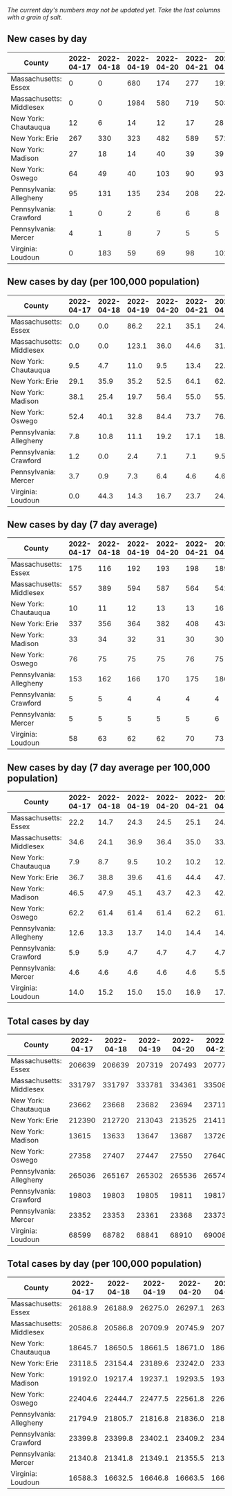 _The current day's numbers may not be updated yet. Take the last columns with a grain of salt._
## New cases by day

| County | 2022-04-17 | 2022-04-18 | 2022-04-19 | 2022-04-20 | 2022-04-21 | 2022-04-22 | 2022-04-23 |
| --- | --- | --- | --- | --- | --- | --- | --- |
| Massachusetts: Essex | 0 | 0 | 680 | 174 | 277 | 192 |  |
| Massachusetts: Middlesex | 0 | 0 | 1984 | 580 | 719 | 503 |  |
| New York: Chautauqua | 12 | 6 | 14 | 12 | 17 | 28 |  |
| New York: Erie | 267 | 330 | 323 | 482 | 589 | 572 |  |
| New York: Madison | 27 | 18 | 14 | 40 | 39 | 39 |  |
| New York: Oswego | 64 | 49 | 40 | 103 | 90 | 93 |  |
| Pennsylvania: Allegheny | 95 | 131 | 135 | 234 | 208 | 224 | 271 |
| Pennsylvania: Crawford | 1 | 0 | 2 | 6 | 6 | 8 | 8 |
| Pennsylvania: Mercer | 4 | 1 | 8 | 7 | 5 | 5 | 13 |
| Virginia: Loudoun | 0 | 183 | 59 | 69 | 98 | 102 |  |

## New cases by day (per 100,000 population)

| County | 2022-04-17 | 2022-04-18 | 2022-04-19 | 2022-04-20 | 2022-04-21 | 2022-04-22 | 2022-04-23 |
| --- | --- | --- | --- | --- | --- | --- | --- |
| Massachusetts: Essex | 0.0 | 0.0 | 86.2 | 22.1 | 35.1 | 24.3 |  |
| Massachusetts: Middlesex | 0.0 | 0.0 | 123.1 | 36.0 | 44.6 | 31.2 |  |
| New York: Chautauqua | 9.5 | 4.7 | 11.0 | 9.5 | 13.4 | 22.1 |  |
| New York: Erie | 29.1 | 35.9 | 35.2 | 52.5 | 64.1 | 62.3 |  |
| New York: Madison | 38.1 | 25.4 | 19.7 | 56.4 | 55.0 | 55.0 |  |
| New York: Oswego | 52.4 | 40.1 | 32.8 | 84.4 | 73.7 | 76.2 |  |
| Pennsylvania: Allegheny | 7.8 | 10.8 | 11.1 | 19.2 | 17.1 | 18.4 | 22.3 |
| Pennsylvania: Crawford | 1.2 | 0.0 | 2.4 | 7.1 | 7.1 | 9.5 | 9.5 |
| Pennsylvania: Mercer | 3.7 | 0.9 | 7.3 | 6.4 | 4.6 | 4.6 | 11.9 |
| Virginia: Loudoun | 0.0 | 44.3 | 14.3 | 16.7 | 23.7 | 24.7 |  |

## New cases by day (7 day average)

| County | 2022-04-17 | 2022-04-18 | 2022-04-19 | 2022-04-20 | 2022-04-21 | 2022-04-22 | 2022-04-23 |
| --- | --- | --- | --- | --- | --- | --- | --- |
| Massachusetts: Essex | 175 | 116 | 192 | 193 | 198 | 189 |  |
| Massachusetts: Middlesex | 557 | 389 | 594 | 587 | 564 | 541 |  |
| New York: Chautauqua | 10 | 11 | 12 | 13 | 13 | 16 |  |
| New York: Erie | 337 | 356 | 364 | 382 | 408 | 438 |  |
| New York: Madison | 33 | 34 | 32 | 31 | 30 | 30 |  |
| New York: Oswego | 76 | 75 | 75 | 75 | 76 | 75 |  |
| Pennsylvania: Allegheny | 153 | 162 | 166 | 170 | 175 | 180 | 185 |
| Pennsylvania: Crawford | 5 | 5 | 4 | 4 | 4 | 4 | 4 |
| Pennsylvania: Mercer | 5 | 5 | 5 | 5 | 5 | 6 | 6 |
| Virginia: Loudoun | 58 | 63 | 62 | 62 | 70 | 73 |  |

## New cases by day (7 day average per 100,000 population)

| County | 2022-04-17 | 2022-04-18 | 2022-04-19 | 2022-04-20 | 2022-04-21 | 2022-04-22 | 2022-04-23 |
| --- | --- | --- | --- | --- | --- | --- | --- |
| Massachusetts: Essex | 22.2 | 14.7 | 24.3 | 24.5 | 25.1 | 24.0 |  |
| Massachusetts: Middlesex | 34.6 | 24.1 | 36.9 | 36.4 | 35.0 | 33.6 |  |
| New York: Chautauqua | 7.9 | 8.7 | 9.5 | 10.2 | 10.2 | 12.6 |  |
| New York: Erie | 36.7 | 38.8 | 39.6 | 41.6 | 44.4 | 47.7 |  |
| New York: Madison | 46.5 | 47.9 | 45.1 | 43.7 | 42.3 | 42.3 |  |
| New York: Oswego | 62.2 | 61.4 | 61.4 | 61.4 | 62.2 | 61.4 |  |
| Pennsylvania: Allegheny | 12.6 | 13.3 | 13.7 | 14.0 | 14.4 | 14.8 | 15.2 |
| Pennsylvania: Crawford | 5.9 | 5.9 | 4.7 | 4.7 | 4.7 | 4.7 | 4.7 |
| Pennsylvania: Mercer | 4.6 | 4.6 | 4.6 | 4.6 | 4.6 | 5.5 | 5.5 |
| Virginia: Loudoun | 14.0 | 15.2 | 15.0 | 15.0 | 16.9 | 17.7 |  |

## Total cases by day

| County | 2022-04-17 | 2022-04-18 | 2022-04-19 | 2022-04-20 | 2022-04-21 | 2022-04-22 | 2022-04-23 |
| --- | --- | --- | --- | --- | --- | --- | --- |
| Massachusetts: Essex | 206639 | 206639 | 207319 | 207493 | 207770 | 207962 |  |
| Massachusetts: Middlesex | 331797 | 331797 | 333781 | 334361 | 335080 | 335583 |  |
| New York: Chautauqua | 23662 | 23668 | 23682 | 23694 | 23711 | 23739 |  |
| New York: Erie | 212390 | 212720 | 213043 | 213525 | 214114 | 214686 |  |
| New York: Madison | 13615 | 13633 | 13647 | 13687 | 13726 | 13765 |  |
| New York: Oswego | 27358 | 27407 | 27447 | 27550 | 27640 | 27733 |  |
| Pennsylvania: Allegheny | 265036 | 265167 | 265302 | 265536 | 265744 | 265968 | 266239 |
| Pennsylvania: Crawford | 19803 | 19803 | 19805 | 19811 | 19817 | 19825 | 19833 |
| Pennsylvania: Mercer | 23352 | 23353 | 23361 | 23368 | 23373 | 23378 | 23391 |
| Virginia: Loudoun | 68599 | 68782 | 68841 | 68910 | 69008 | 69110 |  |

## Total cases by day (per 100,000 population)

| County | 2022-04-17 | 2022-04-18 | 2022-04-19 | 2022-04-20 | 2022-04-21 | 2022-04-22 | 2022-04-23 |
| --- | --- | --- | --- | --- | --- | --- | --- |
| Massachusetts: Essex | 26188.9 | 26188.9 | 26275.0 | 26297.1 | 26332.2 | 26356.5 |  |
| Massachusetts: Middlesex | 20586.8 | 20586.8 | 20709.9 | 20745.9 | 20790.5 | 20821.7 |  |
| New York: Chautauqua | 18645.7 | 18650.5 | 18661.5 | 18671.0 | 18684.3 | 18706.4 |  |
| New York: Erie | 23118.5 | 23154.4 | 23189.6 | 23242.0 | 23306.1 | 23368.4 |  |
| New York: Madison | 19192.0 | 19217.4 | 19237.1 | 19293.5 | 19348.5 | 19403.4 |  |
| New York: Oswego | 22404.6 | 22444.7 | 22477.5 | 22561.8 | 22635.5 | 22711.7 |  |
| Pennsylvania: Allegheny | 21794.9 | 21805.7 | 21816.8 | 21836.0 | 21853.1 | 21871.6 | 21893.8 |
| Pennsylvania: Crawford | 23399.8 | 23399.8 | 23402.1 | 23409.2 | 23416.3 | 23425.8 | 23435.2 |
| Pennsylvania: Mercer | 21340.8 | 21341.8 | 21349.1 | 21355.5 | 21360.0 | 21364.6 | 21376.5 |
| Virginia: Loudoun | 16588.3 | 16632.5 | 16646.8 | 16663.5 | 16687.2 | 16711.8 |  |
